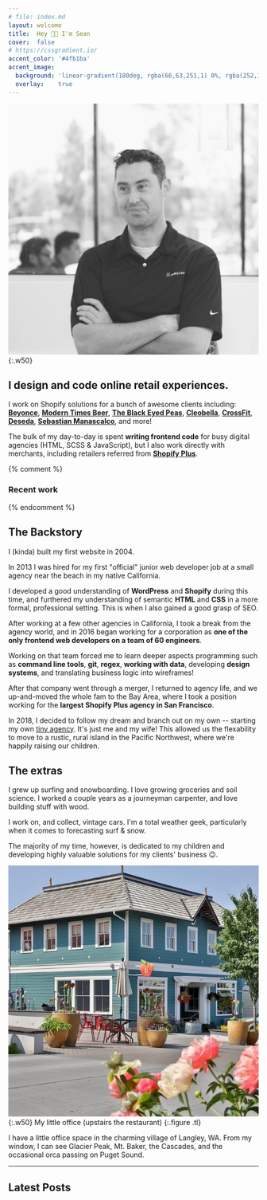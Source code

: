 ```yaml
---
# file: index.md
layout: welcome
title:  Hey 👋🏽 I'm Sean
cover:  false
# https://cssgradient.io/
accent_color: '#4fb1ba'
accent_image: 
  background: 'linear-gradient(180deg, rgba(66,63,251,1) 0%, rgba(252,109,70,1) 100%)'
  overlay:    true
---
```


![Sean's image](/assets/img/sean-orfila5.jpg){:.w50}

## I design and code online retail experiences.
I work on Shopify solutions for a bunch of awesome clients including: **[Beyonce](https://shop.beyonce.com/)**, **[Modern Times Beer](http://www.moderntimesbeer.com/)**, **[The Black Eyed Peas](https://store.blackeyedpeas.com/)**, **[Cleobella](https://shop.cleobella.com/)**, **[CrossFit](https://www.crossfit.com/)**, **[Deseda](https://www.shopdeseda.com/)**, **[Sebastian Manascalco](https://shop.sebastianlive.com/)**, and more!

The bulk of my day-to-day is spent **writing frontend code** for busy digital agencies (HTML, SCSS & JavaScript), but I also work directly with merchants, including retailers referred from [**Shopify Plus**](https://www.shopify.com/plus?ref=orfila-design).

{% comment %}
### Recent work
<!--projects-->
{% endcomment %}

## The Backstory
I (kinda) built my first website in 2004. 

In 2013 I was hired for my first "official" junior web developer job at a small agency near the beach in my native California. 

I developed a good understanding of **WordPress** and **Shopify** during this time, and furthered my understanding of semantic **HTML** and **CSS** in a more formal, professional setting. This is when I also gained a good grasp of SEO. 

After working at a few other agencies in California, I took a break from the agency world, and in 2016 began working for a corporation as **one of the only frontend web developers on a team of 60 engineers**. 

Working on that team forced me to learn deeper aspects programming such as **command line tools**, **git**, **regex**, **working with data**, developing **design systems**, and translating business logic into wireframes! 

After that company went through a merger, I returned to agency life, and we up-and-moved the whole fam to the Bay Area, where I took a position working for the **largest Shopify Plus agency in San Francisco**. 

In 2018, I decided to follow my dream and branch out on my own -- starting my own [tiny agency](https://grizzlypoppy.com). It's just me and my wife! This allowed us the flexability to move to a rustic, rural island in the Pacific Northwest, where we're happily raising our children. 

## The extras
I grew up surfing and snowboarding. I love growing groceries and soil science. I worked a couple years as a journeyman carpenter, and love building stuff with wood. 
 
 I work on, and collect, vintage cars. I'm a total weather geek, particularly when it comes to forecasting surf & snow. 
 
 The majority of my time, however, is dedicated to my children and developing highly valuable solutions for my clients' business 😉.

![Sean's image](/assets/img/office.jpg){:.w50}
My little office (upstairs the restaurant)
{:.figure .tl}

I have a little office space in the charming village of Langley, WA. From my window, I can see Glacier Peak, Mt. Baker, the Cascades, and the occasional orca passing on Puget Sound. 

---

## Latest Posts
<!--posts-->
